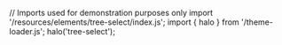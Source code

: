 <!--
type: template
name: tree-select
-->
// Imports used for demonstration purposes only
import '/resources/elements/tree-select/index.js';
import { halo } from '/theme-loader.js';
halo('tree-select');
